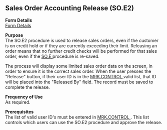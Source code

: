 ##  Sales Order Accounting Release (SO.E2)

<PageHeader />

**Form Details**  
[ Form Details ](SO-E2-1/README.md)   

**Purpose**  
The SO.E2 procedure is used to release sales orders, even if the customer is on credit hold or if they are currently exceeding their limit. Releasing an order means that no further credit checks will be performed for that sales order, even if the [ SO.E ](../../../../../../../../../../rover/AP-OVERVIEW/AP-ENTRY/AP-E/AP-E-1/CURRENCY-CONTROL/SO-E) procedure is re-saved.   
  
The process will display some limited sales order data on the screen, in order to ensure it is the correct sales order. When the user presses the "Release" button, if their user ID is in the [ MRK.CONTROL ](../../../../../../../../../../rover/AP-OVERVIEW/AP-ENTRY/AP-E/AP-E-1/CURRENCY-CONTROL/SO-E/MRK-CONTROL) valid list, that ID will be placed into the "Released By" field. The record must be saved to complete the release. 

**Frequency of Use**  
As required.

**Prerequisites**  
The list of valid user ID's must be entered in [ MRK.CONTROL ](../../../../../../../../../../rover/AP-OVERVIEW/AP-ENTRY/AP-E/AP-E-1/CURRENCY-CONTROL/SO-E/MRK-CONTROL) . This list controls which users can use the SO.E2 procedure and approve the release. 

<badge text= "Version 8.10.57" vertical="middle" />

<PageFooter />